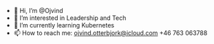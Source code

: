 - 👋 Hi, I’m @Ojvind
- 👀 I’m interested in Leadership and Tech
- 🌱 I’m currently learning Kubernetes
- 📫 How to reach me:
  ojvind.otterbjork@icloud.com
  +46 763 063788

<!---
Ojvind/Ojvind is a ✨ special ✨ repository because its `README.md` (this file) appears on your GitHub profile.
You can click the Preview link to take a look at your changes.
--->
